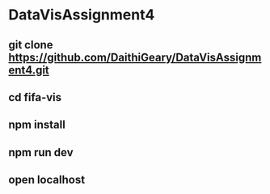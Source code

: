 # DataVisAssignment4
## git clone https://github.com/DaithiGeary/DataVisAssignment4.git
## cd fifa-vis
## npm install
## npm run dev
## open localhost
